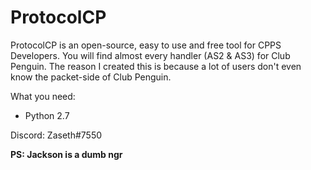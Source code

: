 # ProtocolCP


ProtocolCP is an open-source, easy to use and free tool for CPPS Developers.
You will find almost every handler (AS2 & AS3) for Club Penguin.
The reason I created this is because a lot of users don't even know the packet-side of Club Penguin.

What you need:
* Python 2.7



Discord: Zaseth#7550

**PS: Jackson is a dumb ngr**
